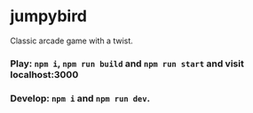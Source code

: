 # jumpybird
Classic arcade game with a twist.

### Play: `npm i`, `npm run build` and `npm run start` and visit localhost:3000

### Develop: `npm i` and `npm run dev`. 